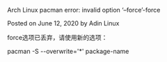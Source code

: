 Arch Linux pacman error: invalid option ‘–force’-force

Posted on June 12, 2020 by Adin Linux

force选项已丢弃，请使用新的选项：





pacman -S --overwrite='*' package-name